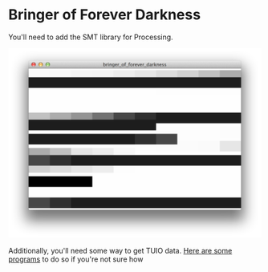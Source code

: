 # Bringer of Forever Darkness

You'll need to add the SMT library for Processing.

![image](https://raw.githubusercontent.com/ThisIsJohnBrown/bringer-of-forever-darkness/master/screenshot.png)

Additionally, you'll need some way to get TUIO data. [Here are some programs](https://tuiojam.hackpad.com/TUIO-Jam-Hackday-Notes-wlx4X3m0uDF#:h=Tools) to do so if you're not sure how